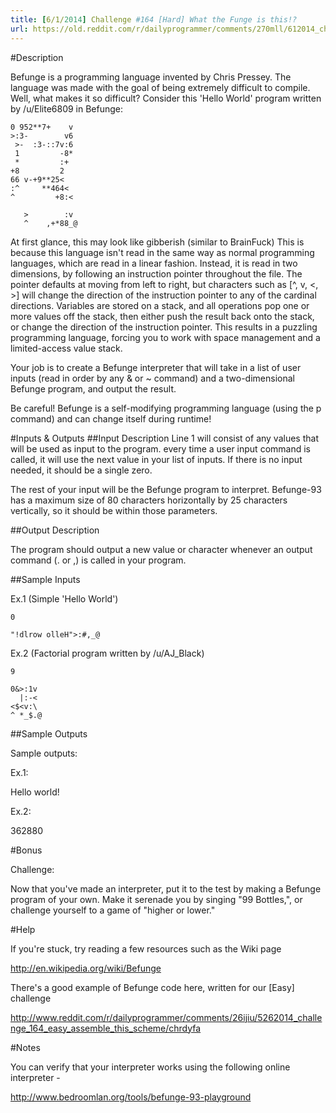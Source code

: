 ```yaml
---
title: [6/1/2014] Challenge #164 [Hard] What the Funge is this!?
url: https://old.reddit.com/r/dailyprogrammer/comments/270mll/612014_challenge_164_hard_what_the_funge_is_this/
---
```


#Description

Befunge is a programming language invented by Chris Pressey. The language was made with the goal of being extremely difficult to compile. Well, what makes it so difficult? Consider this 'Hello World' program written by /u/Elite6809 in Befunge:

    0 952**7+    v
    >:3-        v6
     >-  :3-::7v:6
     1         -8*
     *         :+  
    +8         2  
    66 v-+9**25<  
    :^     **464< 
    ^         +8:<
    
       >        :v
       ^    ,+*88_@

At first glance, this may look like gibberish (similar to BrainFuck) This is because this language isn't read in the same way as normal programming languages, which are read in a linear fashion. Instead, it is read in two dimensions, by following an instruction pointer throughout the file. The pointer defaults at moving from left to right, but characters such as [^, v, <, >] will change the direction of the instruction pointer to any of the cardinal directions. Variables are stored on a stack, and all operations pop one or more values off the stack, then either push the result back onto the stack, or change the direction of the instruction pointer. This results in a puzzling programming language, forcing you to work with space management and a limited-access value stack.

Your job is to create a Befunge interpreter that will take in a list of user inputs (read in order by any & or ~ command) and a two-dimensional Befunge program, and output the result.

Be careful! Befunge is a self-modifying programming language (using the p command) and can change itself during runtime!

#Inputs & Outputs
##Input Description
Line 1 will consist of any values that will be used as input to the program. every time a user input command is called, it will use the next value in your list of inputs. If there is no input needed, it should be a single zero.

The rest of your input will be the Befunge program to interpret. Befunge-93 has a maximum size of 80 characters horizontally by 25 characters vertically, so it should be within those parameters.

##Output Description

The program should output a new value or character whenever an output command (. or ,) is called in your program.

##Sample Inputs

Ex.1 (Simple 'Hello World')

    0

    "!dlrow olleH">:#,_@

Ex.2 (Factorial program written by /u/AJ_Black)

    9

    0&>:1v
      |:-<
    <$<v:\
    ^ *_$.@


##Sample Outputs

Sample outputs:

Ex.1:

Hello world!

Ex.2:

362880

#Bonus

Challenge:

Now that you've made an interpreter, put it to the test by making a Befunge program of your own. Make it serenade you by singing "99 Bottles,", or challenge yourself to a game of "higher or lower." 

#Help

If you're stuck, try reading a few resources such as the Wiki page

http://en.wikipedia.org/wiki/Befunge

There's a good example of Befunge code here, written for our [Easy] challenge

http://www.reddit.com/r/dailyprogrammer/comments/26ijiu/5262014_challenge_164_easy_assemble_this_scheme/chrdyfa

#Notes

You can verify that your interpreter works using the following online interpreter - 


http://www.bedroomlan.org/tools/befunge-93-playground